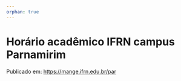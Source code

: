 ```yaml
---
orphan: true
---
```


# Horário acadêmico IFRN campus Parnamirim

Publicado em: <https://mange.ifrn.edu.br/par>